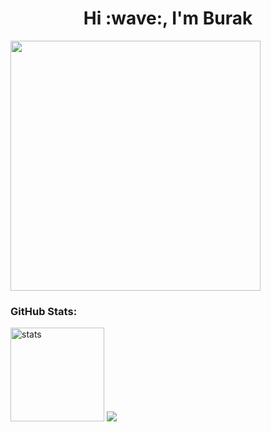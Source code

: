 <h1 align="center">Hi :wave:, I'm Burak</h1>

<a href="https://discord.com/users/470548458072440842"><img  width="400px" src="https://lanyard.kyrie25.me/api/470548458072440842?decoration=true&useDisplayName=true&animationDuration=2s&waveColor=3256a8&imgStyle=square&imgBorderRadius=16px&bg=DD272700&idleMessage=Burak+Behlul"></a>


<h3 align="left">GitHub Stats:</h3>
<p align="left"><img src="https://github-readme-stats.vercel.app/api?username=burakbehlull&count_private=true&show_icons=true&theme=dark&hide_border=true" width="%100" height="150px" alt="stats" />
<img src="https://github-readme-stats.vercel.app/api/top-langs/?username=burakbehlull&layout=compact&theme=dark&hide_border=true" />
